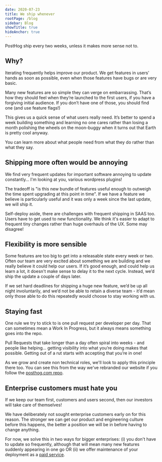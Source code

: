 ```yaml
---
date: 2020-07-23
title: We ship whenever
rootPage: /blog
sidebar: Blog
showTitle: true
hideAnchor: true
---
```


PostHog ship every two weeks, unless it makes more sense not to.

## Why?

Iterating frequently helps improve our product. We get features in users’ hands as soon as possible, even when those features have bugs or are very basic.

Many new features are so simple they can verge on embarrassing. That’s how they should feel when they’re launched to the first users, if you have a forgiving initial audience. If you don’t have one of those, you should find one (and use feature flags!)

This gives us a quick sense of what users really need. It’s better to spend a week building something and learning no one cares rather than losing a month polishing the wheels on the moon-buggy when it turns out that Earth is pretty cool anyway.

You can learn more about what people need from what they do rather than what they say.

## Shipping more often would be annoying

We find very frequent updates for important software annoying to update constantly… I'm looking at you, various wordpress plugins!

The tradeoff is "is this new bundle of features useful enough to outweigh the time spent upgrading at this point in time". If we have a feature we believe is particularly useful and it was only a week since the last update, we will ship it.

Self-deploy aside, there are challenges with frequent shipping in SAAS too. Users have to get used to new functionality. We think it's easier to adapt to frequent tiny changes rather than huge overhauls of the UX. Some may disagree!

## Flexibility is more sensible

Some features are too big to get into a releasable state every week or two. Often our team are very excited about something we are building and we really believe it could help our users. If it’s good enough, and could help us learn a lot, it doesn't make sense to delay it to the next cycle. Instead, we’d ship the update a couple of days later.

If we set hard deadlines for shipping a huge new feature, we’d be up all night involuntarily, and we’d not be able to retain a diverse team - it’d mean only those able to do this repeatedly would choose to stay working with us. 

## Staying fast

One rule we try to stick to is one pull request per developer per day. That can sometimes mean a Work In Progress, but it always means something goes into the repo.

Pull Requests that take longer than a day often spiral into weeks - and people like helping… getting visibility into what you’re doing makes that possible. Getting out of a rut starts with accepting that you’re in one!

As we grow and create non technical roles, we'll look to apply this principle there too. You can see this from the way we've rebranded our website if you follow the [posthog.com repo](https://github.com/PostHog/posthog.com).

## Enterprise customers must hate you 

If we keep our team first, customers and users second, then our investors will take care of themselves!

We have deliberately not sought enterprise customers early on for this reason. The stronger we can get our product and engineering culture before this happens, the better a position we will be in before having to change anything.

For now, we solve this in two ways for bigger enterprises: (i) you don't have to update so frequently, although that will mean many new features suddenly appearing in one go OR (ii) we offer maintenance of your deployment as a [paid service](/pricing).
